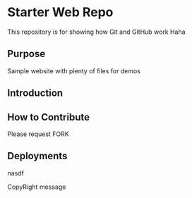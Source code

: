 # Starter Web Repo

This repository is for showing how Git and GitHub work
Haha

## Purpose

Sample website with plenty of files for demos

## Introduction
## How to Contribute
Please request FORK

## Deployments
nasdf

CopyRight message

